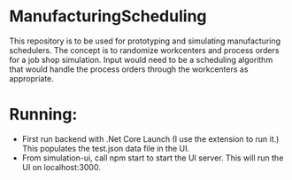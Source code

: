 # ManufacturingScheduling

This repository is to be used for prototyping and simulating manufacturing schedulers. The concept is to randomize
workcenters and process orders for a job shop simulation. Input would need to be a scheduling algorithm that would
handle the process orders through the workcenters as appropriate. 

# Running:
* First run backend with .Net Core Launch (I use the extension to run it.) This populates the test.json data file
in the UI.
* From simulation-ui, call npm start to start the UI server. This will run the UI on localhost:3000.